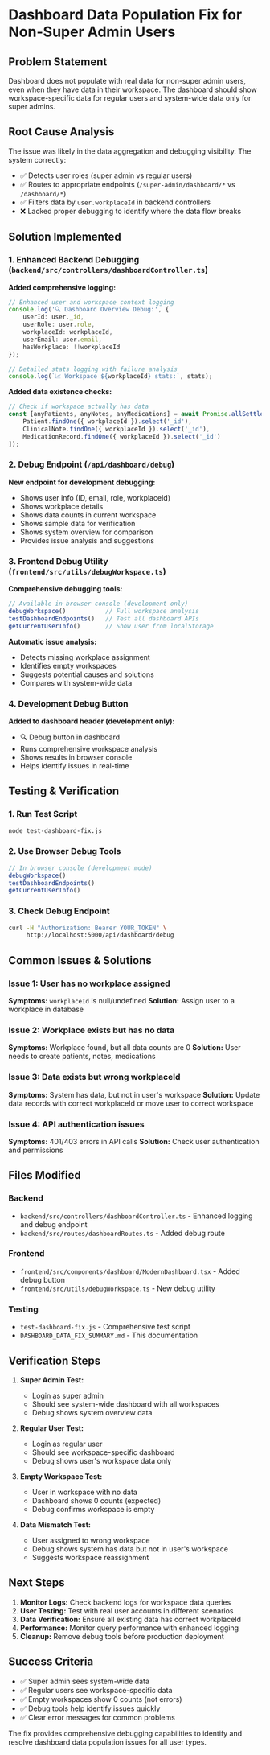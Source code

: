 # Dashboard Data Population Fix for Non-Super Admin Users

## Problem Statement
Dashboard does not populate with real data for non-super admin users, even when they have data in their workspace. The dashboard should show workspace-specific data for regular users and system-wide data only for super admins.

## Root Cause Analysis
The issue was likely in the data aggregation and debugging visibility. The system correctly:
- ✅ Detects user roles (super admin vs regular users)
- ✅ Routes to appropriate endpoints (`/super-admin/dashboard/*` vs `/dashboard/*`)
- ✅ Filters data by `user.workplaceId` in backend controllers
- ❌ Lacked proper debugging to identify where the data flow breaks

## Solution Implemented

### 1. Enhanced Backend Debugging (`backend/src/controllers/dashboardController.ts`)

**Added comprehensive logging:**
```typescript
// Enhanced user and workspace context logging
console.log('🔍 Dashboard Overview Debug:', {
    userId: user._id,
    userRole: user.role,
    workplaceId: workplaceId,
    userEmail: user.email,
    hasWorkplace: !!workplaceId
});

// Detailed stats logging with failure analysis
console.log(`📈 Workspace ${workplaceId} stats:`, stats);
```

**Added data existence checks:**
```typescript
// Check if workspace actually has data
const [anyPatients, anyNotes, anyMedications] = await Promise.allSettled([
    Patient.findOne({ workplaceId }).select('_id'),
    ClinicalNote.findOne({ workplaceId }).select('_id'),
    MedicationRecord.findOne({ workplaceId }).select('_id')
]);
```

### 2. Debug Endpoint (`/api/dashboard/debug`)

**New endpoint for development debugging:**
- Shows user info (ID, email, role, workplaceId)
- Shows workplace details
- Shows data counts in current workspace
- Shows sample data for verification
- Shows system overview for comparison
- Provides issue analysis and suggestions

### 3. Frontend Debug Utility (`frontend/src/utils/debugWorkspace.ts`)

**Comprehensive debugging tools:**
```typescript
// Available in browser console (development only)
debugWorkspace()           // Full workspace analysis
testDashboardEndpoints()   // Test all dashboard APIs
getCurrentUserInfo()       // Show user from localStorage
```

**Automatic issue analysis:**
- Detects missing workplace assignment
- Identifies empty workspaces
- Suggests potential causes and solutions
- Compares with system-wide data

### 4. Development Debug Button

**Added to dashboard header (development only):**
- 🔍 Debug button in dashboard
- Runs comprehensive workspace analysis
- Shows results in browser console
- Helps identify issues in real-time

## Testing & Verification

### 1. Run Test Script
```bash
node test-dashboard-fix.js
```

### 2. Use Browser Debug Tools
```javascript
// In browser console (development mode)
debugWorkspace()
testDashboardEndpoints()
getCurrentUserInfo()
```

### 3. Check Debug Endpoint
```bash
curl -H "Authorization: Bearer YOUR_TOKEN" \
     http://localhost:5000/api/dashboard/debug
```

## Common Issues & Solutions

### Issue 1: User has no workplace assigned
**Symptoms:** `workplaceId` is null/undefined
**Solution:** Assign user to a workplace in database

### Issue 2: Workplace exists but has no data
**Symptoms:** Workplace found, but all data counts are 0
**Solution:** User needs to create patients, notes, medications

### Issue 3: Data exists but wrong workplaceId
**Symptoms:** System has data, but not in user's workspace
**Solution:** Update data records with correct workplaceId or move user to correct workspace

### Issue 4: API authentication issues
**Symptoms:** 401/403 errors in API calls
**Solution:** Check user authentication and permissions

## Files Modified

### Backend
- `backend/src/controllers/dashboardController.ts` - Enhanced logging and debug endpoint
- `backend/src/routes/dashboardRoutes.ts` - Added debug route

### Frontend
- `frontend/src/components/dashboard/ModernDashboard.tsx` - Added debug button
- `frontend/src/utils/debugWorkspace.ts` - New debug utility

### Testing
- `test-dashboard-fix.js` - Comprehensive test script
- `DASHBOARD_DATA_FIX_SUMMARY.md` - This documentation

## Verification Steps

1. **Super Admin Test:**
   - Login as super admin
   - Should see system-wide dashboard with all workspaces
   - Debug shows system overview data

2. **Regular User Test:**
   - Login as regular user
   - Should see workspace-specific dashboard
   - Debug shows user's workspace data only

3. **Empty Workspace Test:**
   - User in workspace with no data
   - Dashboard shows 0 counts (expected)
   - Debug confirms workspace is empty

4. **Data Mismatch Test:**
   - User assigned to wrong workspace
   - Debug shows system has data but not in user's workspace
   - Suggests workspace reassignment

## Next Steps

1. **Monitor Logs:** Check backend logs for workspace data queries
2. **User Testing:** Test with real user accounts in different scenarios
3. **Data Verification:** Ensure all existing data has correct workplaceId
4. **Performance:** Monitor query performance with enhanced logging
5. **Cleanup:** Remove debug tools before production deployment

## Success Criteria

- ✅ Super admin sees system-wide data
- ✅ Regular users see workspace-specific data
- ✅ Empty workspaces show 0 counts (not errors)
- ✅ Debug tools help identify issues quickly
- ✅ Clear error messages for common problems

The fix provides comprehensive debugging capabilities to identify and resolve dashboard data population issues for all user types.